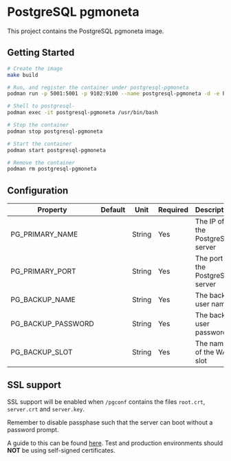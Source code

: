 # PostgreSQL pgmoneta

This project contains the PostgreSQL pgmoneta image.

## Getting Started

```bash
# Create the image
make build

# Run, and register the container under postgresql-pgmoneta
podman run -p 5001:5001 -p 9102:9100 --name postgresql-pgmoneta -d -e PG_PRIMARY_NAME=192.168.1.12 -e PG_PRIMARY_PORT=5432 -e PG_BACKUP_NAME=backup -e PG_BACKUP_PASSWORD=backuppass -e PG_BACKUP_SLOT=backup pgsql14-pgmoneta-rocky8

# Shell to postgresql-
podman exec -it postgresql-pgmoneta /usr/bin/bash

# Stop the container
podman stop postgresql-pgmoneta

# Start the container
podman start postgresql-pgmoneta

# Remove the container
podman rm postgresql-pgmoneta
```

## Configuration

| Property | Default | Unit | Required | Description |
|----------|---------|------|----------|-------------|
| PG_PRIMARY_NAME | | String | Yes | The IP of the PostgreSQL server |
| PG_PRIMARY_PORT | | String | Yes | The port of the PostgreSQL server |
| PG_BACKUP_NAME | | String | Yes | The backup user name |
| PG_BACKUP_PASSWORD | | String | Yes | The backup user password |
| PG_BACKUP_SLOT | | String | Yes | The name of the WAL slot |

## SSL support

SSL support will be enabled when `/pgconf` contains the files `root.crt`, `server.crt` and `server.key`.

Remember to disable passphase such that the server can boot without a password prompt.

A guide to this can be found [here](https://www.howtoforge.com/postgresql-ssl-certificates).
Test and production environments should **NOT** be using self-signed certificates.
